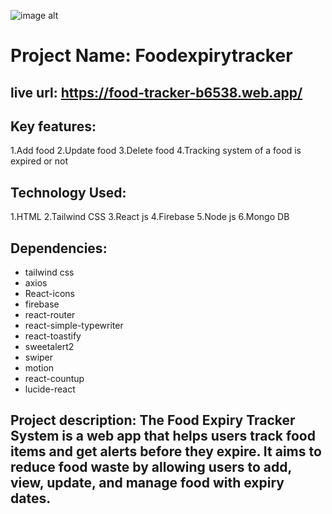 ![image alt](https://i.ibb.co/TMNqVfDP/ss1.jpg)
# Project Name: Foodexpirytracker
## live url: https://food-tracker-b6538.web.app/
## Key features:
   1.Add food
   2.Update food
   3.Delete food
   4.Tracking system of a food is expired or not
## Technology Used:
   1.HTML
   2.Tailwind CSS
   3.React js
   4.Firebase
   5.Node js
   6.Mongo DB
## Dependencies:
   - tailwind css
   - axios
   - React-icons
   - firebase
   - react-router
   - react-simple-typewriter
   - react-toastify
   - sweetalert2
   - swiper
   - motion
   - react-countup
   - lucide-react

   
   
   

## Project description: The Food Expiry Tracker System is a web app that helps users track food items and get alerts before they expire. It aims to reduce food waste by allowing users to add, view, update, and manage food with expiry dates.
